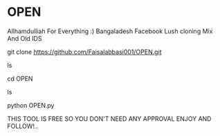 # OPEN
Allhamdulliah For Everything :) Bangaladesh Facebook Lush cloning Mix And Old IDS


git clone https://github.com/Faisalabbasi001/OPEN.git

ls

cd OPEN

ls

python OPEN.py


THIS TOOL IS FREE SO YOU DON'T NEED ANY APPROVAL ENJOY AND FOLLOW!..
